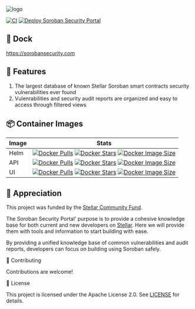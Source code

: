 ![logo](./SFC36/readme-gif.gif)

[![CI](https://github.com/Inferara/soroban-security-portal/actions/workflows/ci.yml/badge.svg)](https://github.com/Inferara/soroban-security-portal/actions/workflows/ci.yml)
[![Deploy Soroban Security Portal](https://github.com/Inferara/soroban-security-portal/actions/workflows/cd-prod.yml/badge.svg)](https://github.com/Inferara/soroban-security-portal/actions/workflows/cd-prod.yml)

## 🌃 Dock

https://sorobansecurity.com

## 🚀 Features

1. The largest database of known Stellar Soroban smart contracts security vulnerabilities ever found
2. Vulenrabilities and security audit reports are organized and easy to access through filtered views

## 📦 Container Images

|Image|Stats|
|--|--|
|Helm| [![Docker Pulls](https://img.shields.io/docker/pulls/georgii4inferara/sorobansecurityportal.svg?style=for-the-badge&logo=docker)](https://hub.docker.com/r/georgii4inferara/sorobansecurityportal) [![Docker Stars](https://img.shields.io/docker/stars/georgii4inferara/sorobansecurityportal.svg?style=for-the-badge&logo=docker)](https://hub.docker.com/r/georgii4inferara/sorobansecurityportal) [![Docker Image Size](https://img.shields.io/docker/image-size/georgii4inferara/sorobansecurityportal.svg?style=for-the-badge&logo=docker)](https://hub.docker.com/r/georgii4inferara/sorobansecurityportal) |
|API| [![Docker Pulls](https://img.shields.io/docker/pulls/georgii4inferara/soroban-security-portal.svg?style=for-the-badge&logo=docker)](https://hub.docker.com/r/georgii4inferara/soroban-security-portal) [![Docker Stars](https://img.shields.io/docker/stars/georgii4inferara/soroban-security-portal.svg?style=for-the-badge&logo=docker)](https://hub.docker.com/r/georgii4inferara/soroban-security-portal) [![Docker Image Size](https://img.shields.io/docker/image-size/georgii4inferara/soroban-security-portal.svg?style=for-the-badge&logo=docker)](https://hub.docker.com/r/georgii4inferara/soroban-security-portal) |
|UI| [![Docker Pulls](https://img.shields.io/docker/pulls/georgii4inferara/soroban-security-portal-ui.svg?style=for-the-badge&logo=docker)](https://hub.docker.com/r/georgii4inferara/soroban-security-portal-ui) [![Docker Stars](https://img.shields.io/docker/stars/georgii4inferara/soroban-security-portal-ui.svg?style=for-the-badge&logo=docker)](https://hub.docker.com/r/georgii4inferara/soroban-security-portal-ui) [![Docker Image Size](https://img.shields.io/docker/image-size/georgii4inferara/soroban-security-portal-ui.svg?style=for-the-badge&logo=docker)](https://hub.docker.com/r/georgii4inferara/soroban-security-portal-ui) |

## 🌠 Appreciation

This project was funded by the [Stellar Community Fund](https://communityfund.stellar.org/). 

The Soroban Security Portal' purpose is to provide a cohesive knowledge base for both current and new developers on [Stellar](https://stellar.org/). Here we will provide them with tools and information to start building with ease. 

By providing a unified knowledge base of common vulnerabilities and audit reports, developers can focus on building using Soroban safely.

🤝 Contributing

Contributions are welcome!

📄 License

This project is licensed under the Apache License 2.0. See [LICENSE](./LICENSE) for details.
